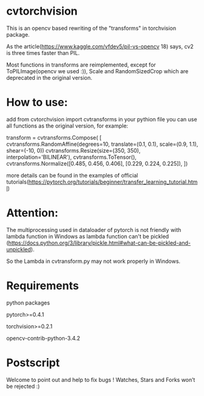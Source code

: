 # cvtorchvision
This is an opencv based rewriting of the "transforms" in torchvision package.

As the article(https://www.kaggle.com/vfdev5/pil-vs-opencv 18) says, cv2 is three times faster than PIL.

Most functions in transforms are reimplemented, except for ToPILImage(opencv we used :)), Scale and RandomSizedCrop which are deprecated in the original version.
# How to use:
add from cvtorchvision import cvtransforms in your pythion file
you can use all functions as the original version, for example:

transform = cvtransforms.Compose(
        [
        cvtransforms.RandomAffine(degrees=10, translate=(0.1, 0.1), scale=(0.9, 1.1), shear=(-10, 0))
        cvtransforms.Resize(size=(350, 350), interpolation='BILINEAR'),
        cvtransforms.ToTensor(),
        cvtransforms.Normalize([0.485, 0.456, 0.406], [0.229, 0.224, 0.225]),
        ])

more details can be found in the examples of official tutorials(https://pytorch.org/tutorials/beginner/transfer_learning_tutorial.html) 
# Attention: 
The multiprocessing used in dataloader of pytorch is not friendly with lambda function in Windows as lambda function can't be pickled (https://docs.python.org/3/library/pickle.html#what-can-be-pickled-and-unpickled).

So the Lambda in cvtransform.py may not work properly in Windows.

# Requirements
python packages

pytorch>=0.4.1

torchvision>=0.2.1

opencv-contrib-python-3.4.2
# Postscript
Welcome to point out and help to fix bugs !
Watches, Stars and Forks won’t be rejected :)
